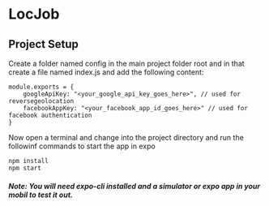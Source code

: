 # LocJob

## Project Setup

Create a folder named config in the main project folder root and in that create a file named index.js and add the following content:

```
module.exports = {
	googleApiKey: "<your_google_api_key_goes_here>", // used for reversegeolocation
	facebookAppKey: "<your_facebook_app_id_goes_here>" // used for facebook authentication
}

```

Now open a terminal and change into the project directory and run the followinf commands to start the app in expo

```
npm install
npm start

```

##### Note: You will need expo-cli installed and a simulator or expo app in your mobil to test it out.